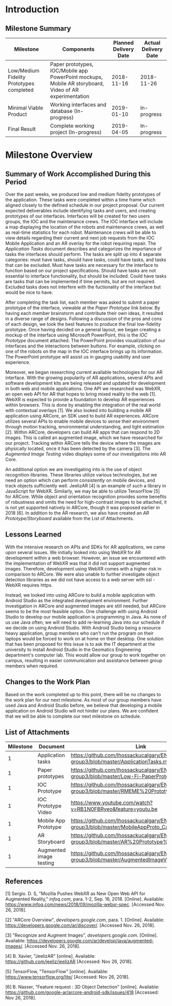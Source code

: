 # Introduction
## Milestone Summary

Milestone | Components | Planned Delivery Date | Actual Delivery Date
------------ | ------------- | ------------- | ------------- 
Low/Medium Fidelity Prototypes completed | Paper prototypes, IOC/Mobile app PowerPoint mockups, Mobile AR storyboard, Video of AR experimentation | 2018-11-16 |  2018-11-26
Minimal Viable Product | Working interfaces and database (In-progress) | 2019-01-10 | In-progress
Final Result | Complete working project (In-progress) | 2019-04-05 | In-progress

# Milestone Overview
## Summary of Work Accomplished During this Period

Over the past weeks, we produced low and medium fidelity prototypes of the application. These tasks were completed within a time frame which aligned closely to the defined schedule in our project proposal. Our current expected deliverables include identifying tasks and users, and creating prototypes of our interfaces. Interfaces will be created for two users groups, the IOC and the maintenance crews. The IOC interface will include a map displaying the location of the robots and maintenance crews, as well as real-time statistics for each robot. Maintenance crews will be able to view details regarding their current and next job requests from the IOC Mobile Application and an AR overlay for the robot requiring repair. The *Application Tasks* document describes and categorizes the importance of tasks the interfaces should perform. The tasks are split up into 4 separate categories: must have tasks, should have tasks, could have tasks, and tasks that can be excluded. Must have tasks are necessary for the interface to function based on our project specifications. Should have tasks are not essential to interface functionality, but should be included. Could have tasks are tasks that can be implemented if time permits, but are not required. Excluded tasks does not interfere with the fuctionality of the interface but would be nice to have.

After completing the task list, each member was asked to submit a paper prototype of the interface, viewable at the *Paper Prototype* link below. By having each member brainstorm and contribute their own ideas, it resulted in a diverse range of designs. Following a discussion of the pros and cons of each design, we took the best features to produce the final low-fidelity prototype. Once having decided on a general layout, we began creating a mockup of the interface using Microsoft PowerPoint, this is the *IOC Prototype* document attached. The PowerPoint provides visualization of our interfaces and the interactions between buttons. For example, clicking on one of the robots on the map in the IOC interface brings up its information. The PowerPoint prototype will assist us in gauging usability and user experience.

Moreover, we began researching current available technologies for our AR interface. With the growing popularity of AR applications, several APIs and software development kits are being released and updated for development in both web and mobile applications. One API we researched was WebXR, an open web API for AR that hopes to bring mixed reality to the web [1]. WebXR is expected to provide a foundation to develop AR experiences within browsers. This is done by enabling the integration of the real world with contextual overlays [1]. We also looked into building a mobile AR application using ARCore, an SDK used to build AR experiences. ARCore utilizes several APIs to enable mobile devices to sense their environment through motion tracking, environmental understanding, and light estimation [2]. Within ARCore, developers can build AR apps that can respond to 2D images. This is called an augmented image, which we have researched for our project. Tracking within ARCore tells the device where the images are physically located, once it has been detected by the camera [3]. The *Augmented Image Testing* video displays some of our investigations into AR Core.

An additional option we are investigating into is the use of object recognition libraries. These libraries utilize various technologies, but we need an option which can perform consistently on mobile devices, and track objects sufficiently well. JeelizAR [4] is an example of such a library in JavaScript for WebXR. Similarly, we may be able to utilize TensorFlow [5] for ARCore. While object and orientation recognition provides some benefits of robustness and omits the need for high-contrast images to be attached, it is not yet supported natively in ARCore, though it was proposed earlier in 2018 [6]. In addition to the AR research, we also have created an *AR Prototype/Storyboard* available from the List of Attachments.

## Lessons Learned

With the intensive research on APIs and SDKs for AR applications, we came upon several issues. We initially looked into using WebXR for AR development within a web browser. However, an issue we encountered with the implementation of WebXR was that it did not support augmented images. Therefore, development using WebXR comes with a higher risk in comparison to ARCore. We were also unable to further investigate object detection libraries as we did not have access to a web server with ssl - WebXR requires https.

Instead, we looked into using ARCore to build a mobile application with Android Studio as the integrated development environment. Further investigation in ARCore and augmented images are still needed, but ARCore seems to be the most feasible option. One challenge with using Android Studio to develop our mobile application is programming in Java. As none of us use Java often, we will need to add re-learning Java into our schedule if we decide on using Android Studio. With Android Studio being a resource heavy application, group members who can't run the program on their laptops would be forced to work on at home on their desktop. One solution that has been proposed for this issue is to ask the IT department at the university to install Android Studio in the Geomatics Engineering department's computer lab. This would allow our group to work together on campus, resulting in easier communication and assistance between group members when required.

## Changes to the Work Plan

Based on the work completed up to this point, there will be no changes to the work plan for our next milestone. As most of our group members have used Java and Android Studio before, we believe that developing a mobile application on Android Studio will not hinder our plans. We are confident that we will be able to complete our next milestone on schedule.

## List of Attachments

Milestone | Document | Link
------------ | ------------- | -------------  
1 | Application tasks | https://github.com/lhossackucalgary/ENGO500-2018-group3/blob/master/ApplicationTasks.md
1 | Paper prototypes | https://github.com/lhossackucalgary/ENGO500-2018-group3/blob/master/Low-Fi-PaperPrototypes.pdf
1 | IOC Prototype | https://github.com/lhossackucalgary/ENGO500-2018-group3/blob/master/RMEME%20Prototyping.pptx
1 | IOC Prototype Video | https://www.youtube.com/watch?v=RB1N0FBRyeo&feature=youtu.be
1 | Mobile App Prototype | https://github.com/lhossackucalgary/ENGO500-2018-group3/blob/master/MobileAppProto_Capstone.pptx
1 | AR Storyboard | https://github.com/lhossackucalgary/ENGO500-2018-group3/blob/master/AR%20Prototype%20Storyboard.pdf
1 | Augmented image testing | https://github.com/lhossackucalgary/ENGO500-2018-group3/blob/master/AugmentedImageVideo.mp4


## References

[1] Sergio. D. S, "Mozilla Pushes WebXR as New Open Web API for Augmented Reality," *infoq.com*, para. 1-2, Sep. 16, 2018. [Online]. Available: https://www.infoq.com/news/2018/09/mozilla-webxr-spec. [Accessed Nov. 26, 2018].

[2] "ARCore Overview", *developers.google.com*, para. 1. [Online]. Available: https://developers.google.com/ar/discover/. [Accessed Nov. 26, 2018].

[3] "Recognize and Augment Images", *developers.google.com*. [Online]. Available: https://developers.google.com/ar/develop/java/augmented-images/. [Accessed Nov. 26, 2018].

[4] B. Xavier, "JeelizAR" [online]. Available: https://github.com/jeeliz/jeelizAR [Accessed: Nov 26, 2018].

[5] TensorFlow, "TensorFlow" [online]. Available: https://www.tensorflow.org/lite/ [Accessed: Nov 26, 2018].

[6] B. Nasser, "Feature request : 3D Object Detection" [online]. Available: https://github.com/google-ar/arcore-android-sdk/issues/418 [Accessed: Nov 26, 2018].

